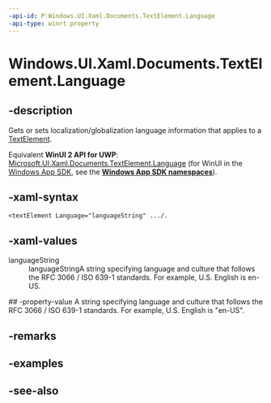 ```yaml
---
-api-id: P:Windows.UI.Xaml.Documents.TextElement.Language
-api-type: winrt property
---
```


<!-- Property syntax
public string Language { get;  set; }
-->

# Windows.UI.Xaml.Documents.TextElement.Language

## -description
Gets or sets localization/globalization language information that applies to a [TextElement](textelement.md).

Equivalent **WinUI 2 API for UWP**: [Microsoft.UI.Xaml.Documents.TextElement.Language](/windows/winui/api/microsoft.ui.xaml.documents.textelement.language) (for WinUI in the [Windows App SDK](/windows/apps/windows-app-sdk/), see the **[Windows App SDK namespaces](/windows/windows-app-sdk/api/winrt/)**).

## -xaml-syntax
```xaml
<textElement Language="languageString" .../.
```


## -xaml-values
<dl><dt>languageString</dt><dd>languageStringA string specifying language and culture that follows the RFC 3066 / ISO 639-1 standards. For example, U.S. English is en-US.</dd>
</dl>
## -property-value
A string specifying language and culture that follows the RFC 3066 / ISO 639-1 standards. For example, U.S. English is "en-US".

## -remarks

## -examples

## -see-also
